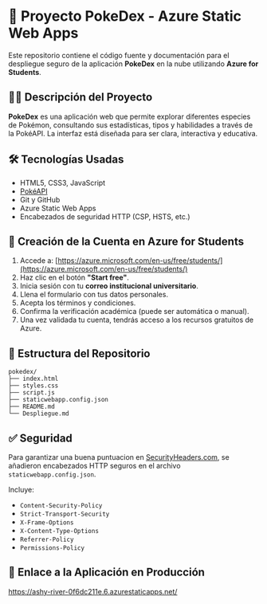 # 🧢 Proyecto PokeDex - Azure Static Web Apps

Este repositorio contiene el código fuente y documentación para el despliegue seguro de la aplicación **PokeDex** en la nube utilizando **Azure for Students**.

## 👨‍💻 Descripción del Proyecto

**PokeDex** es una aplicación web que permite explorar diferentes especies de Pokémon, consultando sus estadísticas, tipos y habilidades a través de la PokéAPI. La interfaz está diseñada para ser clara, interactiva y educativa.

## 🛠 Tecnologías Usadas

- HTML5, CSS3, JavaScript
- [PokéAPI](https://pokeapi.co/)
- Git y GitHub
- Azure Static Web Apps
- Encabezados de seguridad HTTP (CSP, HSTS, etc.)

## 🧾 Creación de la Cuenta en Azure for Students

1. Accede a: [https://azure.microsoft.com/en-us/free/students/](https://azure.microsoft.com/en-us/free/students/)
2. Haz clic en el botón **"Start free"**.
3. Inicia sesión con tu **correo institucional universitario**.
4. Llena el formulario con tus datos personales.
5. Acepta los términos y condiciones.
6. Confirma la verificación académica (puede ser automática o manual).
7. Una vez validada tu cuenta, tendrás acceso a los recursos gratuitos de Azure.

## 📂 Estructura del Repositorio

```
pokedex/
├── index.html
├── styles.css
├── script.js
├── staticwebapp.config.json
├── README.md
└── Despliegue.md
```

## ✅ Seguridad

Para garantizar una buena puntuacion en [SecurityHeaders.com](https://securityheaders.com), se añadieron encabezados HTTP seguros en el archivo `staticwebapp.config.json`.

Incluye:

- `Content-Security-Policy`
- `Strict-Transport-Security`
- `X-Frame-Options`
- `X-Content-Type-Options`
- `Referrer-Policy`
- `Permissions-Policy`

## 🔗 Enlace a la Aplicación en Producción

https://ashy-river-0f6dc211e.6.azurestaticapps.net/
